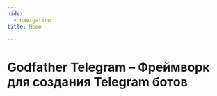 ```yaml
---
hide:
  - navigation
title: Home

---
```


# Godfather Telegram – Фреймворк для создания Telegram ботов
